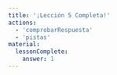 ```yaml
---
title: '¡Lección 5 Completa!'
actions:
  - 'comprobarRespuesta'
  - 'pistas'
material:
  lessonComplete:
    answer: 1
---
```

